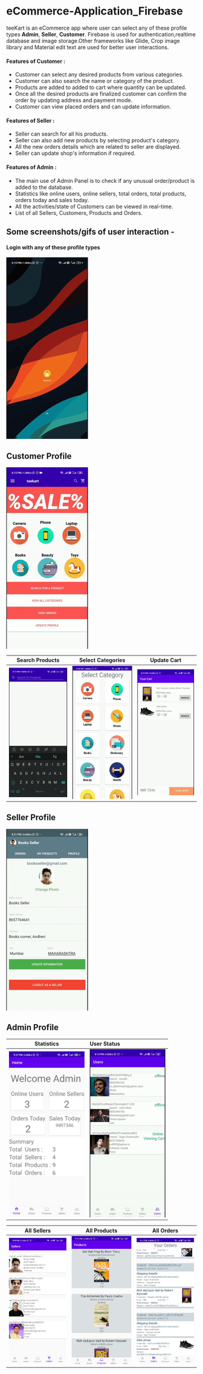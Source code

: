 # eCommerce-Application_Firebase


teeKart is an eCommerce app where user can select any of these profile types **Admin**, **Seller**, **Customer**. Firebase is used for authentication,realtime database and image storage.Other frameworks like Glide, Crop image library and Material edit text are used for better user interactions.<br />
#### Features of Customer :
* Customer can select any desired products from various categories.
* Customer can also search the name or category of the product.
* Products are added to added to cart where quantity can be updated.
* Once all the desired products are finalized customer can confirm the order by updating address and payment mode.
* Customer can view placed orders and can update information.<br />

#### Features of Seller :<br />
* Seller can search for all his products.
* Seller can also add new products by selecting product's category.
* All the new orders details which are related to seller are displayed.
* Seller can update shop's information if required.<br />

#### Features of Admin :<br />
* The main use of Admin Panel is to check if any unusual order/product is added to the database.
* Statistics like online users, online sellers, total orders, total products, orders today and sales today.
* All the activities/state of Customers can be viewed in real-time.
* List of all Sellers, Customers, Products and Orders.

## Some screenshots/gifs of user interaction -




#### Login with any of these profile types
![](https://github.com/connecttejas/eCommerce-Application_Firebase/blob/master/Screenshots/ecommerce_welcome.gif) 





## Customer Profile
![](https://github.com/connecttejas/eCommerce-Application_Firebase/blob/master/Screenshots/ecommerce_user_main.gif) 

Search Products             | Select Categories        |  Update Cart
:-------------------------:|:-------------------------:|:-------------------------:
<img src="https://github.com/connecttejas/eCommerce-Application_Firebase/blob/master/Screenshots/ecommerce_user_search.gif" width="200"> | <img src="https://github.com/connecttejas/eCommerce-Application_Firebase/blob/master/Screenshots/ecommerce_user_select.gif" width="200">| <img src="https://github.com/connecttejas/eCommerce-Application_Firebase/blob/master/Screenshots/ecommerce_user_cart.gif" width="200">


## Seller Profile
![](https://github.com/connecttejas/eCommerce-Application_Firebase/blob/master/Screenshots/ecommerce_seller_all.gif) 




## Admin Profile

Statistics                 | User Status 
:-------------------------:|:-------------------------
<img src="https://github.com/connecttejas/eCommerce-Application_Firebase/blob/master/Screenshots/ecommerce_admin_stats.jpg" width="200"> | <img src="https://github.com/connecttejas/eCommerce-Application_Firebase/blob/master/Screenshots/ecommerce_admin_track.gif" width="200">


All Sellers               | All Products                  |  All Orders
:-------------------------:|:-------------------------:|:-------------------------:
<img src="https://github.com/connecttejas/eCommerce-Application_Firebase/blob/master/Screenshots/ecommerce_admin_sellers.jpg" width="200"> | <img src="https://github.com/connecttejas/eCommerce-Application_Firebase/blob/master/Screenshots/ecommerce_admin_products.jpg" width="200"> | <img src="https://github.com/connecttejas/eCommerce-Application_Firebase/blob/master/Screenshots/ecommerce_admin_orders.jpg" width="200">

